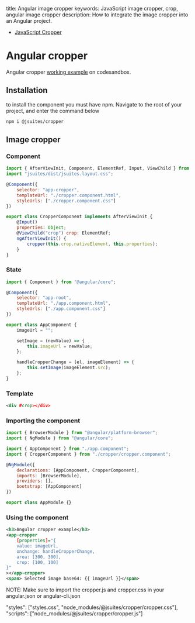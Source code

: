 title: Angular image cropper
keywords: JavaScript image cropper, crop, angular image cropper
description: How to integrate the image cropper into an Angular project.

* [JavaScript Cropper](/docs/v4/image-cropper)

Angular cropper
===============

Angular cropper [working example](https://codesandbox.io/s/angular-image-cropper-wc7s8k) on codesandbox.

  

Installation
------------

to install the component you must have npm. Navigate to the root of your project, and enter the command below

```bash
npm i @jsuites/cropper
```
  

Image cropper
-----------------

### Component

```javascript
import { AfterViewInit, Component, ElementRef, Input, ViewChild } from "@angular/core";
import "jsuites/dist/jsuites.layout.css";

@Component({
    selector: "app-cropper",
    templateUrl: "./cropper.component.html",
    styleUrls: ["./cropper.component.css"]
})

export class CropperComponent implements AfterViewInit {
    @Input()
    properties: Object;
    @ViewChild("crop") crop: ElementRef;
    ngAfterViewInit() {
        cropper(this.crop.nativeElement, this.properties);
    }
} 
```

### State

```javascript
import { Component } from "@angular/core";

@Component({
    selector: "app-root",
    templateUrl: "./app.component.html",
    styleUrls: ["./app.component.css"]
})

export class AppComponent {
    imageUrl = "";

    setImage = (newValue) => {
        this.imageUrl = newValue;
    };

    handleCropperChange = (el, imageElement) => {
        this.setImage(imageElement.src);
    };
}    
```

### Template

```xml
<div #crop></div>
```

### Importing the component

```javascript
import { BrowserModule } from "@angular/platform-browser";
import { NgModule } from "@angular/core";

import { AppComponent } from "./app.component";
import { CropperComponent } from "./cropper/cropper.component";

@NgModule({
    declarations: [AppComponent, CropperComponent],
    imports: [BrowserModule],
    providers: [],
    bootstrap: [AppComponent]
})

export class AppModule {}
```

### Using the component

```xml
<h3>Angular cropper example</h3>
<app-cropper
    [properties]="{
    value: imageUrl,
    onchange: handleCropperChange,
    area: [300, 300],
    crop: [100, 100]
}"
></app-cropper>
<span> Selected image base64: {{ imageUrl }}</span>
```

NOTE: Make sure to import the cropper.js and cropper.css in your angular.json or angular-cli.json

"styles": ["styles.css", "node_modules/@jsuites/cropper/cropper.css"],
"scripts": ["node_modules/@jsuites/cropper/cropper.js"]
